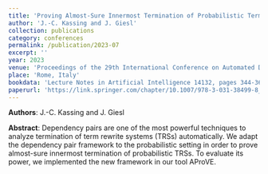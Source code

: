 ```yaml
---
title: 'Proving Almost-Sure Innermost Termination of Probabilistic Term Rewriting Using Dependency Pairs'
author: 'J.-C. Kassing and J. Giesl'
collection: publications
category: conferences
permalink: /publication/2023-07
excerpt: ''
year: 2023
venue: 'Proceedings of the 29th International Conference on Automated Deduction (CADE 23)'
place: 'Rome, Italy'
bookdata: 'Lecture Notes in Artificial Intelligence 14132, pages 344-364'
paperurl: 'https://link.springer.com/chapter/10.1007/978-3-031-38499-8_20'
---
```


**Authors**: J.-C. Kassing and J. Giesl

**Abstract**:
Dependency pairs are one of the most powerful techniques to analyze termination of term rewrite systems (TRSs) automatically. We adapt the dependency pair framework to the probabilistic setting in order to prove almost-sure innermost termination of probabilistic TRSs. To evaluate its power, we implemented the new framework in our tool AProVE.